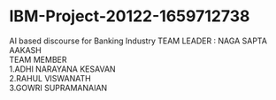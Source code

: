 # IBM-Project-20122-1659712738
AI based discourse for Banking Industry
TEAM LEADER : NAGA SAPTA AAKASH <br>
TEAM MEMBER<br>
1.ADHI NARAYANA KESAVAN<br>
2.RAHUL VISWANATH<br>
3.GOWRI SUPRAMANAIAN

